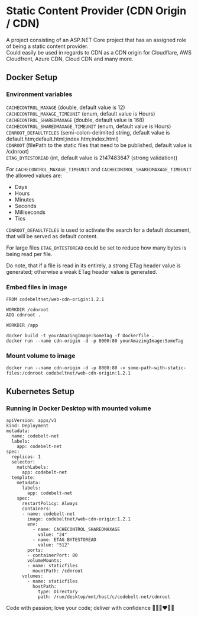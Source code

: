 # Static Content Provider (CDN Origin / CDN)

A project consisting of an ASP.NET Core project that has an assigned role of being a static content provider.\
Could easily be used in regards to CDN as a CDN origin for Cloudflare, AWS Cloudfront, Azure CDN, Cloud CDN and many more.

## Docker Setup

### Environment variables

`CACHECONTROL_MAXAGE` (double, default value is 12)\
`CACHECONTROL_MAXAGE_TIMEUNIT` (enum, default value is Hours)\
`CACHECONTROL_SHAREDMAXAGE` (double, default value is 168)\
`CACHECONTROL_SHAREDMAXAGE_TIMEUNIT` (enum, default value is Hours)\
`CDNROOT_DEFAULTFILES` (semi-colon-delimited string, default value is default.htm;default.html;index.htm;index.html)\
`CDNROOT` (filePath to the static files that need to be published, default value is /cdnroot)\
`ETAG_BYTESTOREAD` (int, default value is 2147483647 (strong validation))

For `CACHECONTROL_MAXAGE_TIMEUNIT` and `CACHECONTROL_SHAREDMAXAGE_TIMEUNIT` the allowed values are:

+ Days
+ Hours
+ Minutes
+ Seconds
+ Milliseconds
+ Tics

`CDNROOT_DEFAULTFILES` is used to activate the search for a default document, that will be served as default content.

For large files `ETAG_BYTESTOREAD` could be set to reduce how many bytes is being read per file. 

Do note, that if a file is read in its entirely, a strong ETag header value is generated; otherwise a weak ETag header value is generated.


### Embed files in image

```
FROM codebeltnet/web-cdn-origin:1.2.1

WORKDIR /cdnroot
ADD cdnroot .

WORKDIR /app
```
`docker build -t yourAmazingImage:SomeTag -f Dockerfile .`\
`docker run --name cdn-origin -d -p 8000:80 yourAmazingImage:SomeTag`

### Mount volume to image

`docker run --name cdn-origin -d -p 8000:80 -v some-path-with-static-files:/cdnroot codebeltnet/web-cdn-origin:1.2.1`

## Kubernetes Setup

### Running in Docker Desktop with mounted volume

```
apiVersion: apps/v1
kind: Deployment
metadata:
  name: codebelt-net
  labels:
    app: codebelt-net
spec:
  replicas: 1
  selector:
    matchLabels:
      app: codebelt-net
  template:
    metadata:
      labels:
        app: codebelt-net
    spec:
      restartPolicy: Always
      containers:
      - name: codebelt-net
        image: codebeltnet/web-cdn-origin:1.2.1
        env:
          - name: CACHECONTROL_SHAREDMAXAGE
            value: "24"
          - name: ETAG_BYTESTOREAD
            value: "512"
        ports:
        - containerPort: 80
        volumeMounts:
        - name: staticfiles
          mountPath: /cdnroot
      volumes:
        - name: staticfiles
          hostPath:
            type: Directory
            path: /run/desktop/mnt/host/c/codebelt-net/cdnroot
```
Code with passion; love your code; deliver with confidence 👨‍💻️🔥❤️🚀😎
